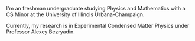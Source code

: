 I'm an freshman undergraduate studying Physics and Mathematics with a CS Minor at the University of Illinois Urbana-Champaign. 

Currently, my research is in Experimental Condensed Matter Physics under Professor Alexey Bezryadin. 
